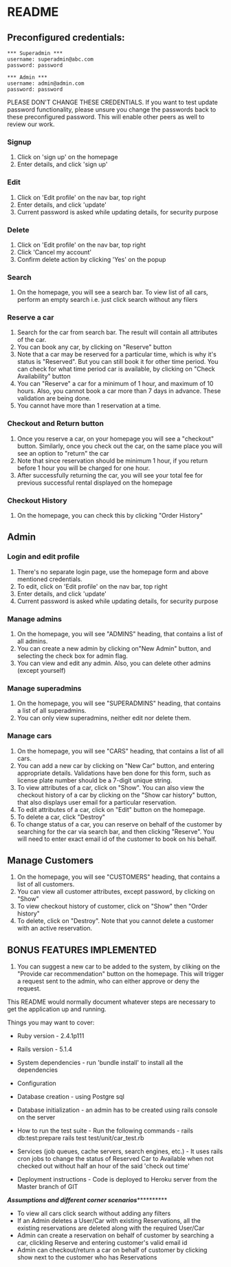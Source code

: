 # README

## Preconfigured credentials:

```
*** Superadmin ***
username: superadmin@abc.com
password: password

*** Admin ***
username: admin@admin.com
password: password
```
PLEASE DON'T CHANGE THESE CREDENTIALS. If you want to test update password functionality, please unsure you change the passwords back to these preconfigured password. This will enable other peers as well to review our work.

### Signup
1. Click on 'sign up' on the homepage
2. Enter details, and click 'sign up'

### Edit
1. Click on 'Edit profile' on the nav bar, top right
2. Enter details, and click 'update'
3. Current password is asked while updating details, for security purpose

### Delete
1. Click on 'Edit profile' on the nav bar, top right
2. Click 'Cancel my account'
3. Confirm delete action by clicking 'Yes' on the popup

### Search
1. On the homepage, you will see a search bar. To view list of all cars, perform an empty search i.e. just click search without any filers

### Reserve a car
1. Search for the car from search bar. The result will contain all attributes of the car.
2. You can book any car, by clicking on "Reserve" button
3. Note that a car may be reserved for a particular time, which is why it's status is "Reserved". But you can still book it for other time period. You can check for what time period car is available, by clicking on "Check Availability" button
4. You can "Reserve" a car for a minimum of 1 hour, and maximum of 10 hours. Also, you cannot book a car more than 7 days in advance. These validation are being done.
5. You cannot have more than 1 reservation at a time.

### Checkout and Return button
1. Once you reserve a car, on your homepage you will see a "checkout" button. Similarly, once you check out the car, on the same place you will see an option to "return" the car
2. Note that since reservation should be minimum 1 hour, if you return before 1 hour you will be charged for one hour.
3. After successfully returning the car, you will see your total fee for previous successful rental displayed on the homepage

### Checkout History
1. On the homepage, you can check this by clicking "Order History"

## Admin

### Login and edit profile
1. There's no separate login page, use the homepage form and above mentioned credentials.
2. To edit, click on 'Edit profile' on the nav bar, top right
3. Enter details, and click 'update'
4. Current password is asked while updating details, for security purpose

### Manage admins
1. On the homepage, you will see "ADMINS" heading, that contains a list of all admins.
2. You can create a new admin by clicking on"New Admin" button, and selecting the check box for admin flag.
2. You can view and edit any admin. Also, you can delete other admins (except yourself)

### Manage superadmins
1. On the homepage, you will see "SUPERADMINS" heading, that contains a list of all superadmins.
2. You can only view superadmins, neither edit nor delete them.

### Manage cars
1. On the homepage, you will see "CARS" heading, that contains a list of all cars.
2. You can add a new car by clicking on "New Car" button, and entering appropriate details. Validations have ben done for this form, such as license plate number should be a 7-digit unique string.
3. To view attributes of a car, click on "Show". You can also view the checkout history of a car by clicking on the "Show car history" button, that also displays user email for a particular reservation.
4. To edit attributes of a car, click on "Edit" button on the homepage.
5. To delete a car, click "Destroy"
6. To change status of a car, you can reserve on behalf of the customer by searching for the car via search bar, and then clicking "Reserve". You will need to enter exact email id of the customer to book on his behalf.

## Manage Customers
1. On the homepage, you will see "CUSTOMERS" heading, that contains a list of all customers.
2. You can view all customer attributes, except password, by clicking on "Show"
3. To view checkout history of customer, click on "Show" then "Order history"
4. To delete, click on "Destroy". Note that you cannot delete a customer with an active reservation.


## BONUS FEATURES IMPLEMENTED
1. You can suggest a new car to be added to the system, by cliking on the "Provide car recommendation" button on the homepage. This will trigger a request sent to the admin, who can either approve or deny the request.



This README would normally document whatever steps are necessary to get the
application up and running.

Things you may want to cover:

* Ruby version - 2.4.1p111

* Rails version - 5.1.4

* System dependencies - run 'bundle install' to install all the dependencies

* Configuration

* Database creation - using Postgre sql

* Database initialization - an admin has to be created using rails console on the server

* How to run the test suite - Run the following commands - 
                            rails db:test:prepare
                            rails test test/unit/car_test.rb
                            

* Services (job queues, cache servers, search engines, etc.) - It uses rails cron jobs to change the status of Reserved Car to Available when not checked out without half an hour of the said 'check out time'

* Deployment instructions - Code is deployed to Heroku server from the Master branch of GIT

*********Assumptions and different corner scenarios*******************
* To view all cars click search without adding any filters
* If an Admin deletes a User/Car with existing Reservations, all the existing reservations are deleted along with the required User/Car
* Admin can create a reservation on behalf of customer by searching a car, clickling Reserve and entering customer's valid email id
* Admin can checkout/return a car on behalf of customer by clicking show next to the customer who has Reservations

